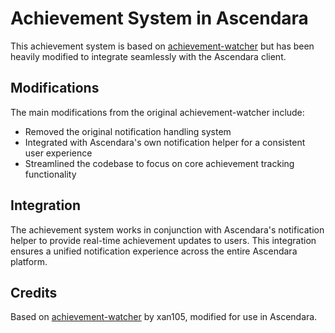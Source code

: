 # Achievement System in Ascendara

This achievement system is based on [achievement-watcher](https://github.com/xan105/achievement-watcher) but has been heavily modified to integrate seamlessly with the Ascendara client.

## Modifications

The main modifications from the original achievement-watcher include:

- Removed the original notification handling system
- Integrated with Ascendara's own notification helper for a consistent user experience
- Streamlined the codebase to focus on core achievement tracking functionality

## Integration

The achievement system works in conjunction with Ascendara's notification helper to provide real-time achievement updates to users. This integration ensures a unified notification experience across the entire Ascendara platform.

## Credits

Based on [achievement-watcher](https://github.com/xan105/achievement-watcher) by xan105, modified for use in Ascendara.
